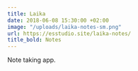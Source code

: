 ```yaml
---
title: Laika
date: 2018-06-08 15:30:00 +02:00
image: "/uploads/laika-notes-sm.png"
url: https://esstudio.site/laika-notes/
title_bold: Notes
---
```


Note taking app.